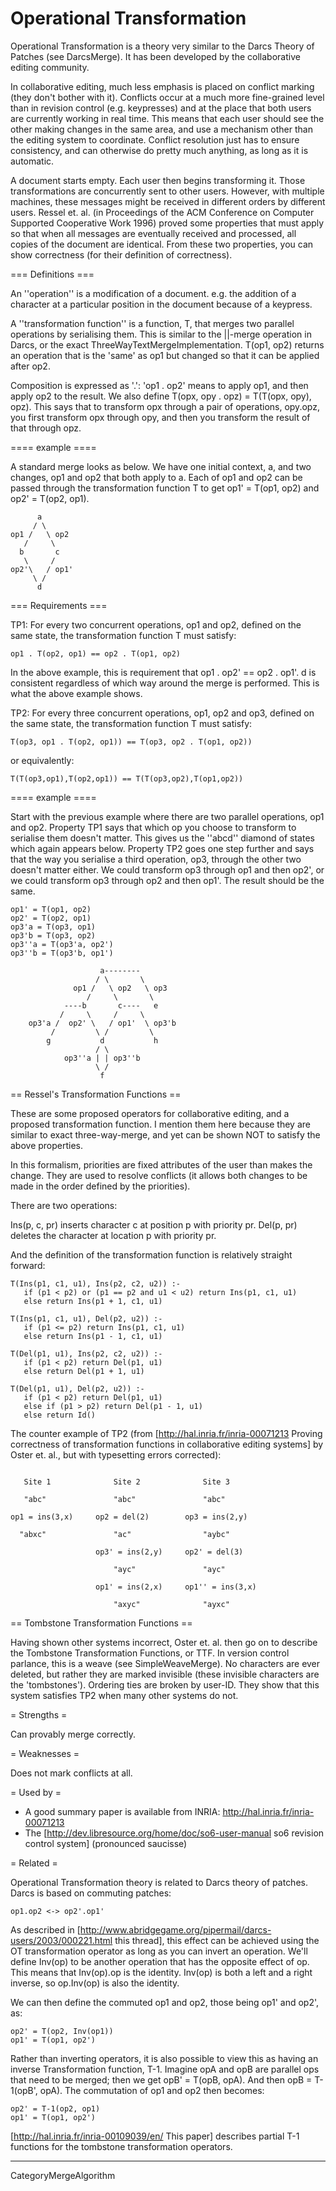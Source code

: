 # Operational Transformation

Operational Transformation is a theory very similar to the Darcs Theory of Patches (see DarcsMerge).  It has been developed by the collaborative editing community.

In collaborative editing, much less emphasis is placed on conflict marking (they don't bother with it).  Conflicts occur at a much more fine-grained level than in revision control (e.g. keypresses) and at the place that both users are currently working in real time.  This means that each user should see the other making changes in the same area, and use a mechanism other than the editing system to coordinate.  Conflict resolution just has to ensure consistency, and can otherwise do pretty much anything, as long as it is automatic.

A document starts empty.  Each user then begins transforming it.  Those transformations are concurrently sent to other users.  However, with multiple machines, these messages might be received in different orders by different users.  Ressel et. al. (in Proceedings of the ACM Conference on Computer Supported Cooperative Work 1996) proved some properties that must apply so that when all messages are eventually received and processed, all copies of the document are identical.  From these two properties, you can show correctness (for their definition of correctness).

=== Definitions ===

An ''operation'' is a modification of a document.  e.g. the addition of a character at a particular position in the document because of a keypress.

A ''transformation function'' is a function, T, that merges two parallel operations by serialising them.  This is similar to the ||-merge operation in Darcs, or the exact ThreeWayTextMergeImplementation.  T(op1, op2) returns an operation that is the 'same' as op1 but changed so that it can be applied after op2.

Composition is expressed as '.': 'op1 . op2' means to apply op1, and then apply op2 to the result.  We also define T(opx, opy . opz) = T(T(opx, opy), opz).  This says that to transform opx through a pair of operations, opy.opz, you first transform opx through opy, and then you transform the result of that through opz.

==== example ====

A standard merge looks as below.  We have one initial context, a, and two changes, op1 and op2 that both apply to a.  Each of op1 and op2 can be passed through the transformation function T to get op1' = T(op1, op2) and op2' = T(op2, op1).

```
      a
     / \
op1 /   \ op2
   /     \
  b       c
   \     /
op2'\   / op1'
     \ /
      d
```

=== Requirements ===

TP1: For every two concurrent operations, op1 and op2, defined on the same state, the transformation function T must satisfy:

```
op1 . T(op2, op1) == op2 . T(op1, op2)
```

In the above example, this is requirement that op1 . op2' == op2 . op1'.  d is consistent regardless of which way around the merge is performed.  This is what the above example shows.

TP2: For every three concurrent operations, op1, op2 and op3, defined on the same state, the transformation function T must satisfy:

```
T(op3, op1 . T(op2, op1)) == T(op3, op2 . T(op1, op2))
```

or equivalently:

```
T(T(op3,op1),T(op2,op1)) == T(T(op3,op2),T(op1,op2))
```

==== example ====

Start with the previous example where there are two parallel operations, op1 and op2.  Property TP1 says that which op you choose to transform to serialise them doesn't matter.  This gives us the ''abcd'' diamond of states which again appears below.  Property TP2 goes one step further and says that the way you serialise a third operation, op3, through the other two doesn't matter either.  We could transform op3 through op1 and then op2', or we could transform op3 through op2 and then op1'.  The result should be the same.

```
op1' = T(op1, op2)
op2' = T(op2, op1)
op3'a = T(op3, op1)
op3'b = T(op3, op2)
op3''a = T(op3'a, op2')
op3''b = T(op3'b, op1')

                    a--------
                   / \       \
              op1 /   \ op2   \ op3
                 /     \       \
            ----b       c----   e
           /     \     /     \
    op3'a /  op2' \   / op1'  \ op3'b
         /         \ /         \
        g           d           h
                   / \
            op3''a | | op3''b
                   \ /
                    f
```

== Ressel's Transformation Functions ==

These are some proposed operators for collaborative editing, and a proposed transformation function.  I mention them here because they are similar to exact three-way-merge, and yet can be shown NOT to satisfy the above properties.

In this formalism, priorities are fixed attributes of the user than makes the change.  They are used to resolve conflicts (it allows both changes to be made in the order defined by the priorities).

There are two operations:

Ins(p, c, pr) inserts character c at position p with priority pr.  Del(p, pr) deletes the character at location p with priority pr.

And the definition of the transformation function is relatively straight forward:

```
T(Ins(p1, c1, u1), Ins(p2, c2, u2)) :-
   if (p1 < p2) or (p1 == p2 and u1 < u2) return Ins(p1, c1, u1)
   else return Ins(p1 + 1, c1, u1)

T(Ins(p1, c1, u1), Del(p2, u2)) :-
   if (p1 <= p2) return Ins(p1, c1, u1)
   else return Ins(p1 - 1, c1, u1)

T(Del(p1, u1), Ins(p2, c2, u2)) :-
   if (p1 < p2) return Del(p1, u1)
   else return Del(p1 + 1, u1)

T(Del(p1, u1), Del(p2, u2)) :-
   if (p1 < p2) return Del(p1, u1)
   else if (p1 > p2) return Del(p1 - 1, u1)
   else return Id()
```

The counter example of TP2 (from [http://hal.inria.fr/inria-00071213 Proving correctness of transformation functions in collaborative editing systems] by Oster et. al., but with typesetting errors corrected):

```

   Site 1              Site 2              Site 3

   "abc"               "abc"               "abc"

op1 = ins(3,x)     op2 = del(2)        op3 = ins(2,y)

  "abxc"               "ac"                "aybc"

                   op3' = ins(2,y)     op2' = del(3)

                       "ayc"               "ayc"

                   op1' = ins(2,x)     op1'' = ins(3,x)

                       "axyc"              "ayxc"

```

== Tombstone Transformation Functions ==

Having shown other systems incorrect, Oster et. al. then go on to describe the Tombstone Transformation Functions, or TTF.  In version control parlance, this is a weave (see SimpleWeaveMerge).  No characters are ever deleted, but rather they are marked invisible (these invisible characters are the 'tombstones').  Ordering ties are broken by user-ID.  They show that this system satisfies TP2 when many other systems do not.

= Strengths =

Can provably merge correctly.

= Weaknesses =

Does not mark conflicts at all.

= Used by =

 * A good summary paper is available from INRIA: http://hal.inria.fr/inria-00071213
 * The [http://dev.libresource.org/home/doc/so6-user-manual so6 revision control system] (pronounced saucisse)

= Related =

Operational Transformation theory is related to Darcs theory of patches.  Darcs is based on commuting patches:

```
op1.op2 <-> op2'.op1'
```

As described in [http://www.abridgegame.org/pipermail/darcs-users/2003/000221.html this thread], this effect can be achieved using the OT transformation operator as long as you can invert an operation.  We'll define Inv(op) to be another operation that has the opposite effect of op.  This means that Inv(op).op is the identity.  Inv(op) is both a left and a right inverse, so op.Inv(op) is also the identity.

We can then define the commuted op1 and op2, those being op1' and op2', as:

```
op2' = T(op2, Inv(op1))
op1' = T(op1, op2')
```

Rather than inverting operators, it is also possible to view this as having an inverse Transformation function, T-1.  Imagine opA and opB are parallel ops that need to be merged; then we get opB' = T(opB, opA).  And then opB = T-1(opB', opA).  The commutation of op1 and op2 then becomes:

```
op2' = T-1(op2, op1)
op1' = T(op1, op2')
```

[http://hal.inria.fr/inria-00109039/en/ This paper] describes partial T-1 functions for the tombstone transformation operators.

----

CategoryMergeAlgorithm
